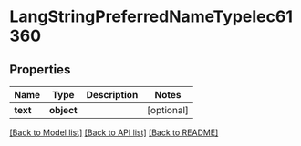 # LangStringPreferredNameTypeIec61360

## Properties
Name | Type | Description | Notes
------------ | ------------- | ------------- | -------------
**text** | **object** |  | [optional] 

[[Back to Model list]](../README.md#documentation-for-models) [[Back to API list]](../README.md#documentation-for-api-endpoints) [[Back to README]](../README.md)

